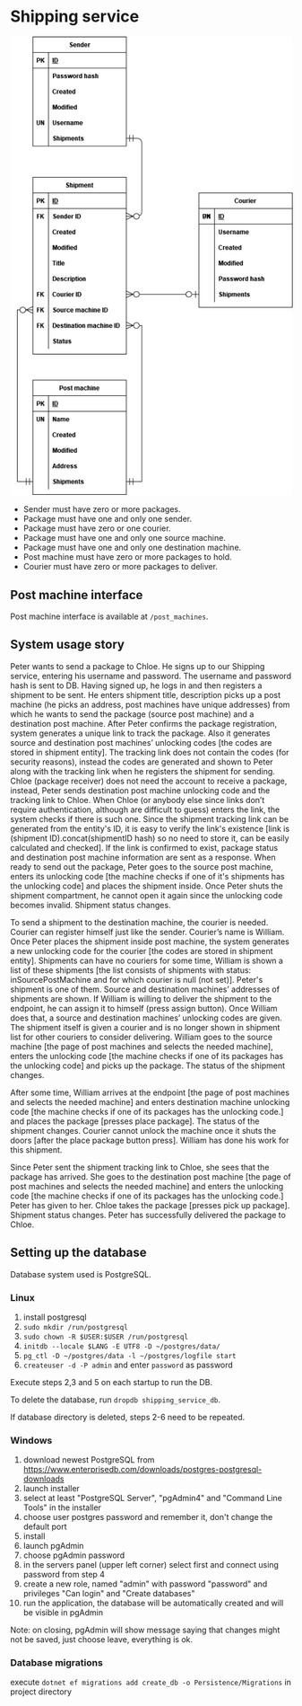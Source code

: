 # Shipping service

<img src="docs/databaseDiagram.drawio.png">

- Sender must have zero or more packages.
- Package must have one and only one sender.
- Package must have zero or one courier.
- Package must have one and only one source machine.
- Package must have one and only one destination machine.
- Post machine must have zero or more packages to hold.
- Courier must have zero or more packages to deliver.

## Post machine interface

Post machine interface is available at `/post_machines`.

## System usage story

Peter wants to send a package to Chloe. He signs up to our Shipping service, entering his
username and password. The username and password hash is sent to DB. Having signed up, he
logs in and then registers a shipment to be sent. He enters shipment title, description
picks up a post machine (he picks an address, post machines have unique addresses) from
which he wants to send the package (source post machine) and a destination post machine.
After Peter confirms the package registration, system generates a unique link to track the
package. Also it generates source and destination post machines’ unlocking codes [the codes
are stored in shipment entity]. The tracking link does not contain the codes (for security
reasons), instead the codes are generated and shown to Peter along with the tracking link
when he registers the shipment for sending. Chloe (package receiver) does not need the
account to receive a package, instead, Peter sends destination post machine unlocking code
and the tracking link to Chloe. When Chloe (or anybody else since links don’t require
authentication, although are difficult to guess) enters the link, the system checks if
there is such one. Since the shipment tracking link can be generated from the entity's ID,
it is easy to verify the link's existence [link is (shipment ID).concat(shipmentID hash) so
no need to store it, can be easily calculated and checked]. If the link is confirmed to
exist, package status and destination post machine information are sent as a response.
When ready to send out the package, Peter goes to the source post machine, enters its
unlocking code [the machine checks if one of it's shipments has the unlocking code] and
places the shipment inside. Once Peter shuts the shipment compartment, he cannot open it
again since the unlocking code becomes invalid. Shipment status changes.

To send a shipment to the destination machine, the courier is needed. Courier can register
himself just like the sender. Courier’s name is William. Once Peter places the shipment
inside post machine, the system generates a new unlocking code for the courier [the codes
are stored in shipment entity]. Shipments can have no couriers for some time, William is
shown a list of these shipments [the list consists of shipments with status:
inSourcePostMachine and for which courier is null (not set)]. Peter's shipment is one of
them. Source and destination machines’ addresses of shipments are shown. If William is
willing to deliver the shipment to the endpoint, he can assign it to himself (press assign
button). Once William does that, a source and destination machines’ unlocking codes are
given. The shipment itself is given a courier and is no longer shown in shipment list for
other couriers to consider delivering. William goes to the source machine [the page of
post machines and selects the needed machine], enters the unlocking code [the machine
checks if one of its packages has the unlocking code] and picks up the package. The
status of the shipment changes.

After some time, William arrives at the endpoint [the page of post machines and selects
the needed machine] and enters destination machine unlocking code [the machine checks if
one of its packages has the unlocking code.] and places the package [presses place
package]. The status of the shipment changes. Courier cannot unlock the machine once it
shuts the doors [after the place package button press]. William has done his work for this
shipment.

Since Peter sent the shipment tracking link to Chloe, she sees that the package has arrived.
She goes to the destination post machine [the page of post machines and selects the needed
machine] and enters the unlocking code [the machine checks if one of its packages has the
unlocking code.] Peter has given to her. Chloe takes the package [presses pick up package].
Shipment status changes. Peter has successfully delivered the package to Chloe.

## Setting up the database

Database system used is PostgreSQL.

### Linux

1. install postgresql
2. `sudo mkdir /run/postgresql`
3. `sudo chown -R $USER:$USER /run/postgresql`
4. `initdb --locale $LANG -E UTF8 -D ~/postgres/data/`
5. `pg_ctl -D ~/postgres/data -l ~/postgres/logfile start`
6. `createuser -d -P admin` and enter `password` as password

Execute steps 2,3 and 5 on each startup to run the DB.

To delete the database, run `dropdb shipping_service_db`.

If database directory is deleted, steps 2-6 need to be repeated.

### Windows

1. download newest PostgreSQL from https://www.enterprisedb.com/downloads/postgres-postgresql-downloads
2. launch installer
3. select at least "PostgreSQL Server", "pgAdmin4" and "Command Line Tools" in the installer
4. choose user postgres password and remember it, don't change the default port
5. install
5. launch pgAdmin
6. choose pgAdmin password
7. in the servers panel (upper left corner) select first and connect using password from step 4
8. create a new role, named "admin" with password "password" and privileges "Can login" and "Create databases"
9. run the application, the database will be automatically created and will be visible in pgAdmin

Note: on closing, pgAdmin will show message saying that changes might not be saved, just choose leave, everything is ok.

### Database migrations

execute
`dotnet ef migrations add create_db -o Persistence/Migrations`
in project directory
